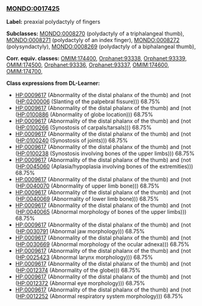 
### [MONDO:0017425](http://purl.obolibrary.org/obo/MONDO_0017425)
**Label:** preaxial polydactyly of fingers

**Subclasses:** [MONDO:0008270](http://purl.obolibrary.org/obo/MONDO_0008270) (polydactyly of a triphalangeal thumb), [MONDO:0008271](http://purl.obolibrary.org/obo/MONDO_0008271) (polydactyly of an index finger), [MONDO:0008272](http://purl.obolibrary.org/obo/MONDO_0008272) (polysyndactyly), [MONDO:0008269](http://purl.obolibrary.org/obo/MONDO_0008269) (polydactyly of a biphalangeal thumb), 

**Corr. equiv. classes:** [OMIM:174400](http://purl.obolibrary.org/obo/OMIM_174400), [Orphanet:93338](http://www.orpha.net/ORDO/Orphanet_93338), [Orphanet:93339](http://www.orpha.net/ORDO/Orphanet_93339), [OMIM:174500](http://purl.obolibrary.org/obo/OMIM_174500), [Orphanet:93336](http://www.orpha.net/ORDO/Orphanet_93336), [Orphanet:93337](http://www.orpha.net/ORDO/Orphanet_93337), [OMIM:174600](http://purl.obolibrary.org/obo/OMIM_174600), [OMIM:174700](http://purl.obolibrary.org/obo/OMIM_174700), 

**Class expressions from DL-Learner:**

- [HP:0009617](http://purl.obolibrary.org/obo/HP_0009617) (Abnormality of the distal phalanx of the thumb) and (not ([HP:0200006](http://purl.obolibrary.org/obo/HP_0200006) (Slanting of the palpebral fissure))) 68.75%
- [HP:0009617](http://purl.obolibrary.org/obo/HP_0009617) (Abnormality of the distal phalanx of the thumb) and (not ([HP:0100886](http://purl.obolibrary.org/obo/HP_0100886) (Abnormality of globe location))) 68.75%
- [HP:0009617](http://purl.obolibrary.org/obo/HP_0009617) (Abnormality of the distal phalanx of the thumb) and (not ([HP:0100266](http://purl.obolibrary.org/obo/HP_0100266) (Synostosis of carpals/tarsals))) 68.75%
- [HP:0009617](http://purl.obolibrary.org/obo/HP_0009617) (Abnormality of the distal phalanx of the thumb) and (not ([HP:0100240](http://purl.obolibrary.org/obo/HP_0100240) (Synostosis of joints))) 68.75%
- [HP:0009617](http://purl.obolibrary.org/obo/HP_0009617) (Abnormality of the distal phalanx of the thumb) and (not ([HP:0100238](http://purl.obolibrary.org/obo/HP_0100238) (Synostosis involving bones of the upper limbs))) 68.75%
- [HP:0009617](http://purl.obolibrary.org/obo/HP_0009617) (Abnormality of the distal phalanx of the thumb) and (not ([HP:0045060](http://purl.obolibrary.org/obo/HP_0045060) (Aplasia/hypoplasia involving bones of the extremities))) 68.75%
- [HP:0009617](http://purl.obolibrary.org/obo/HP_0009617) (Abnormality of the distal phalanx of the thumb) and (not ([HP:0040070](http://purl.obolibrary.org/obo/HP_0040070) (Abnormality of upper limb bone))) 68.75%
- [HP:0009617](http://purl.obolibrary.org/obo/HP_0009617) (Abnormality of the distal phalanx of the thumb) and (not ([HP:0040069](http://purl.obolibrary.org/obo/HP_0040069) (Abnormality of lower limb bone))) 68.75%
- [HP:0009617](http://purl.obolibrary.org/obo/HP_0009617) (Abnormality of the distal phalanx of the thumb) and (not ([HP:0040065](http://purl.obolibrary.org/obo/HP_0040065) (Abnormal morphology of bones of the upper limbs))) 68.75%
- [HP:0009617](http://purl.obolibrary.org/obo/HP_0009617) (Abnormality of the distal phalanx of the thumb) and (not ([HP:0030791](http://purl.obolibrary.org/obo/HP_0030791) (Abnormal jaw morphology))) 68.75%
- [HP:0009617](http://purl.obolibrary.org/obo/HP_0009617) (Abnormality of the distal phalanx of the thumb) and (not ([HP:0030669](http://purl.obolibrary.org/obo/HP_0030669) (Abnormal morphology of the ocular adnexa))) 68.75%
- [HP:0009617](http://purl.obolibrary.org/obo/HP_0009617) (Abnormality of the distal phalanx of the thumb) and (not ([HP:0025423](http://purl.obolibrary.org/obo/HP_0025423) (Abnormal larynx morphology))) 68.75%
- [HP:0009617](http://purl.obolibrary.org/obo/HP_0009617) (Abnormality of the distal phalanx of the thumb) and (not ([HP:0012374](http://purl.obolibrary.org/obo/HP_0012374) (Abnormality of the globe))) 68.75%
- [HP:0009617](http://purl.obolibrary.org/obo/HP_0009617) (Abnormality of the distal phalanx of the thumb) and (not ([HP:0012372](http://purl.obolibrary.org/obo/HP_0012372) (Abnormal eye morphology))) 68.75%
- [HP:0009617](http://purl.obolibrary.org/obo/HP_0009617) (Abnormality of the distal phalanx of the thumb) and (not ([HP:0012252](http://purl.obolibrary.org/obo/HP_0012252) (Abnormal respiratory system morphology))) 68.75%


